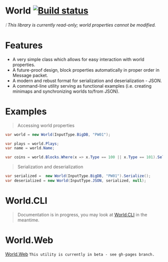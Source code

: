 # World [![Build status](https://ci.appveyor.com/api/projects/status/x5ip07f7fbv01t7d?svg=true)](https://ci.appveyor.com/project/atillabyte/world)

######  :grey_exclamation: This library is currently _read-only_; world properties cannot be modified.
# Features
- A very simple class which allows for easy interaction with world properties.
- A future-proof design, block properties automatically in proper order in Message packet.
- A modern and rebust format for serialization and deserialization - JSON.
- A command-line utility serving as functional examples (i.e. creating minimaps and synchronizing worlds to/from JSON).


# Examples
> Accessing world properties

```csharp
var world = new World(InputType.BigDB, "PW01");

var plays = world.Plays;
var name = world.Name;

var coins = world.Blocks.Where(x => x.Type == 100 || x.Type == 101).Select(x => x.Locations.Count()).Sum();
```

> Serialization and deserialization

```csharp
var serialized =  new World(InputType.BigDB, "PW01").Serialize();
var deserialized = new World(InputType.JSON, serialized, null);
```

# World.CLI
> Documentation is in progress, you may look at [World.CLI](https://github.com/atillabyte/World/blob/master/World.CLI/Program.cs) in the meantime.

# World.Web
[World.Web](https://atillabyte.github.io/World) `This utility is currently in beta - see gh-pages branch.`
